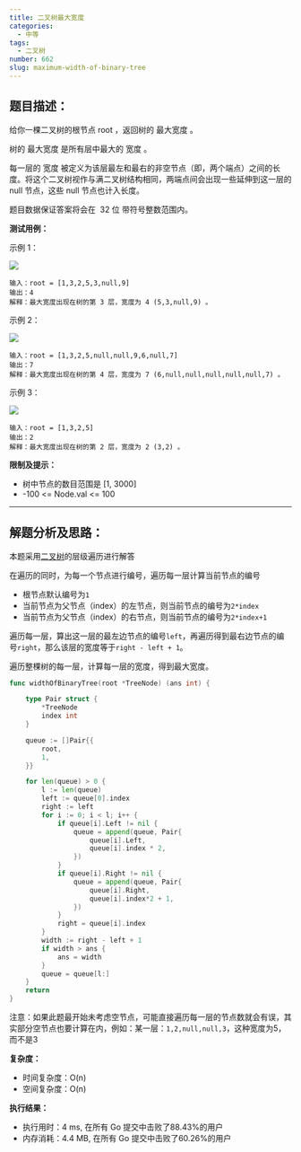 ```yaml
---
title: 二叉树最大宽度
categories:
  - 中等
tags:
  - 二叉树
number: 662
slug: maximum-width-of-binary-tree
---
```


## 题目描述：

给你一棵二叉树的根节点 root ，返回树的 最大宽度 。

树的 最大宽度 是所有层中最大的 宽度 。

每一层的 宽度 被定义为该层最左和最右的非空节点（即，两个端点）之间的长度。将这个二叉树视作与满二叉树结构相同，两端点间会出现一些延伸到这一层的 null 节点，这些 null 节点也计入长度。

题目数据保证答案将会在  32 位 带符号整数范围内。


**测试用例：**


示例 1：

![](../img/leetcode/662二叉树最大宽度/width1-tree.jpg)
```
输入：root = [1,3,2,5,3,null,9]
输出：4
解释：最大宽度出现在树的第 3 层，宽度为 4 (5,3,null,9) 。
```
 
示例 2：

![](../img/leetcode/662二叉树最大宽度/maximum-width-of-binary-tree-v3.jpg)
```
输入：root = [1,3,2,5,null,null,9,6,null,7]
输出：7
解释：最大宽度出现在树的第 4 层，宽度为 7 (6,null,null,null,null,null,7) 。
```
示例 3：

![](../img/leetcode/662二叉树最大宽度/width3-tree.jpg)
```
输入：root = [1,3,2,5]
输出：2
解释：最大宽度出现在树的第 2 层，宽度为 2 (3,2) 。
```
**限制及提示：**
- 树中节点的数目范围是 [1, 3000]
- -100 <= Node.val <= 100

---
## 解题分析及思路：

本题采用[二叉树](../pages/bTree)的层级遍历进行解答

在遍历的同时，为每一个节点进行编号，遍历每一层计算当前节点的编号

- 根节点默认编号为`1` 
- 当前节点为父节点（index）的左节点，则当前节点的编号为`2*index`
- 当前节点为父节点（index）的右节点，则当前节点的编号为`2*index+1`

遍历每一层，算出这一层的最左边节点的编号`left`，再遍历得到最右边节点的编号`right`，那么该层的宽度等于`right - left + 1`。

遍历整棵树的每一层，计算每一层的宽度，得到最大宽度。

```go
func widthOfBinaryTree(root *TreeNode) (ans int) {

	type Pair struct {
		*TreeNode
		index int
	}

	queue := []Pair{{
		root,
		1,
	}}

	for len(queue) > 0 {
		l := len(queue)
		left := queue[0].index
		right := left
		for i := 0; i < l; i++ {
			if queue[i].Left != nil {
				queue = append(queue, Pair{
					queue[i].Left,
					queue[i].index * 2,
				})
			}
			if queue[i].Right != nil {
				queue = append(queue, Pair{
					queue[i].Right,
					queue[i].index*2 + 1,
				})
			}
			right = queue[i].index
		}
		width := right - left + 1
		if width > ans {
			ans = width
		}
		queue = queue[l:]
	}
	return
}
```

注意：如果此题最开始未考虑空节点，可能直接遍历每一层的节点数就会有误，其实部分空节点也要计算在内，例如：某一层：`1,2,null,null,3`，这种宽度为5，而不是3

**复杂度：**
- 时间复杂度：O(n)
- 空间复杂度：O(n)

**执行结果：**

- 执行用时：4 ms, 在所有 Go 提交中击败了88.43%的用户
- 内存消耗：4.4 MB, 在所有 Go 提交中击败了60.26%的用户
